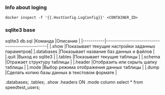 ### Info about loging
`docker inspect -f '{{.HostConfig.LogConfig}}' <CONTAINER_ID>`

### sqlite3 base
sqlite3 db.sql
|Команда	  |Описание                                        |
|-----------|------------------------------------------------|
|.show	    |Показывает текущие настройки заданных параметров|
|.databases	|Показывает название баз данных и файлов         |
|.quit	    |Выход из sqlite3                                |
|.tables	  |Показывает текущие таблицы                      |
|.schema	  |Отражает структуру таблицы                      |
|.header	  |Отобразить или скрыть шапку таблицы             |
|.mode	    |Выбор режима отображения данных таблицы         |
|.dump	    |Сделать копию базы данных в текстовом формате   |

.databases;
.tables;
.show
.headers ON
.mode column
select * from speedtest_users;
